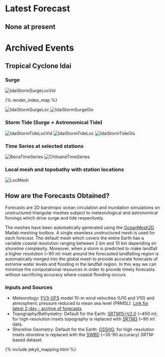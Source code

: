 # Latest Forecast

## None at present

# Archived Events

## Tropical Cyclone Idai

### Surge 
![IdaiStormSurgeLocVid](Surge+Flood_Idai90m.gif)

{% render_index_map %}

![IdaiStormSurgeLoc](MaxSurge+Flood_Idai90m.png)
![IdaiStormSurgeGlo](MaxSurge_GFSfv3_100m_global.png)

### Storm Tide (Surge + Astronomical Tide) 
![IdaiStormTideLocVid](StormTide+Flood_Idai90m.gif)
![IdaiStormTideLoc](MaxStormTide+Flood_Idai90m.png)
![IdaiStormTideGlo](MaxStormTide_GFSfv3_100m_global.png)

### Time Series at selected stations
![BeiraTimeSeries](Beira.png)
![ChiloaneTimeSeries](Chiloane.png)

### Local mesh and topobathy with station locations
![LocMesh](Mesh_w_stations.png)

## How are the Forecasts Obtained?

Forecasts are 2D barotropic ocean circulation and inundation simulations on unstructured triangular meshes subject to meteorological and astronomical forcings which drive surge and tide respectively. 

The meshes have been automatically generated using the [OceanMesh2D](https://github.com/CHLNDDEV/OceanMesh2D) Matlab meshing toolbox. A single seamless unstructured mesh is used for each forecast. The default mesh which covers the entire Earth has a variable coastal resolution ranging between 2 km and 10 km depending on shoreline complexity. Moreover, when a storm is predicted to make landfall a higher resolution (~90 m) inset around the forecasted landfalling region is automatically merged into the global mesh to provide accurate forecasts of extreme water levels and flooding in the landfall region. In this way we can minimize the computational resources in order to provide timely forecasts without sacrificing accuracy where coastal flooding occurs.

### Inputs and Sources
- Meteorology: [FV3-GFS](https://www.emc.ncep.noaa.gov/users/Alicia.Bentley/fv3gfs/) model 10-m wind velocities (U10 and V10) and atmospheric pressure reduced to mean sea level (PRMSL). [Link for latest 2-day - archive of forecasts](https://para.nomads.ncep.noaa.gov/pub/data/nccf/com/gfs/para/)
- Topography/Bathymetry: Default for the Earth: [SRTM15+V2.0](https://topex.ucsd.edu/WWW_html/srtm15_plus.html) (~450 m); for high-resolution insets topography is replaced with [SRTM3](https://dds.cr.usgs.gov/srtm/version2_1/SRTM3/) (~90 m) data.
- Shoreline Geometry: Default for the Earth: [GSSHG](http://www.soest.hawaii.edu/wessel/gshhg/); for high-resolution insets shoreline is replaced with the [SWBD](https://dds.cr.usgs.gov/srtm/version2_1/SWBD/) (~30-90 accuracy) SRTM-based dataset.

{% include jekyll_mapping.html %}

<!---
https://wpringle.github.io/Advanced-Global-Coastal-Flood-Forecasting-System/
## Welcome to GitHub Pages

You can use the [editor on GitHub](https://github.com/WPringle/Advanced-Global-Coastal-Flood-Forecasting-System/edit/master/README.md) to maintain and preview the content for your website in Markdown files.

Whenever you commit to this repository, GitHub Pages will run [Jekyll](https://jekyllrb.com/) to rebuild the pages in your site, from the content in your Markdown files.

### Markdown

Markdown is a lightweight and easy-to-use syntax for styling your writing. It includes conventions for

```markdown
Syntax highlighted code block

# Header 1
## Header 2
### Header 3

- Bulleted
- List

1. Numbered
2. List

**Bold** and _Italic_ and `Code` text

[Link](url) and ![Image](src) 
```

For more details see [GitHub Flavored Markdown](https://guides.github.com/features/mastering-markdown/).

### Jekyll Themes

Your Pages site will use the layout and styles from the Jekyll theme you have selected in your [repository settings](https://github.com/WPringle/Advanced-Global-Coastal-Flood-Forecasting-System/settings). The name of this theme is saved in the Jekyll `_config.yml` configuration file.

### Support or Contact

Having trouble with Pages? Check out our [documentation](https://help.github.com/categories/github-pages-basics/) or [contact support](https://github.com/contact) and we’ll help you sort it out.
-->
